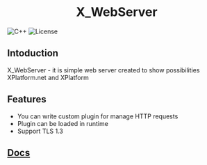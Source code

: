 <h1 align="center"> X_WebServer </h1>

![C++](https://img.shields.io/badge/-C++-090909?style=for-the-badge&logo=C%2b%2b&logoColor=6296CC)
![License](https://img.shields.io/badge/License-MIT-Red?style=for-the-badge)

## Intoduction

X_WebServer - it is simple web server created to show possibilities XPlatform.net and XPlatform

## Features
- You can write custom plugin for manage HTTP requests
- Plugin can be loaded in runtime 
- Support TLS 1.3

## [Docs](Assets/Docs.md)